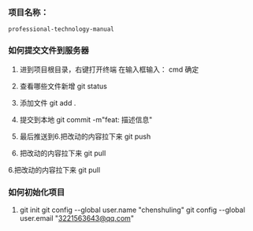 
### 项目名称：
```
professional-technology-manual
```

### 如何提交文件到服务器

1. 进到项目根目录，右键打开终端
在输入框输入： cmd  确定



2. 查看哪些文件新增
git status

3. 添加文件
git add .

4. 提交到本地
git commit -m"feat: 描述信息"

5. 最后推送到6.把改动的内容拉下来
git push

6. 把改动的内容拉下来
git pull

6.把改动的内容拉下来
git pull
### 如何初始化项目
1. git init
git config --global user.name "chenshuling"
git config --global user.email "3221563643@qq.com"